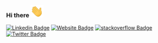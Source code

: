 ### Hi there <img src="https://github.com/ABSphreak/ABSphreak/blob/master/gifs/Hi.gif" width="35px">
[![Linkedin Badge](https://img.shields.io/badge/-mostafazh-blue?style=flat&logo=Linkedin&logoColor=white&link=https://www.linkedin.com/in/mostafazh/)](https://www.linkedin.com/in/mostafazh/)
[![Website Badge](https://img.shields.io/badge/-blog.mostafazh.me-47CCCC?style=flat&logo=Google-Chrome&logoColor=white&link=https://blog.mostafazh.me)](https://blog.mostafazh.me)
[![stackoverflow Badge](https://img.shields.io/badge/-mostafazh-orange?style=flat&logo=stackoverflow&logoColor=black&link=https://stackoverflow.com/users/1772245/mostafazh)](https://stackoverflow.com/users/1772245/mostafazh)
[![Twitter Badge](https://img.shields.io/badge/-@mostafazaher-1ca0f1?style=flat&labelColor=1ca0f1&logo=twitter&logoColor=white&link=https://twitter.com/mostafazaher)](https://twitter.com/_jesslim)
<!--[![Medium Badge](https://img.shields.io/badge/-@__jessicalim-000000?style=flat&labelColor=000000&logo=Medium&link=https://medium.com/@_jessicalim)](https://medium.com/@_jessicalim)
[![Instagram Badge](https://img.shields.io/badge/-@jlim__slam-purple?style=flat&logo=instagram&logoColor=white&link=https://instagram.com/jlim_slam/)](https://instagram.com/jlim_slam)
[![Gmail Badge](https://img.shields.io/badge/-jessicalim813-c14438?style=flat&logo=Gmail&logoColor=white&link=mailto:jessicalim813@gmail.com)](mailto:jessicalim813@gmail.com)

-->

<!--
**mostafazh/mostafazh** is a ✨ _special_ ✨ repository because its `README.md` (this file) appears on your GitHub profile.

Here are some ideas to get you started:

- 🔭 I’m currently working on ...
- 🌱 I’m currently learning ...
- 👯 I’m looking to collaborate on ...
- 🤔 I’m looking for help with ...
- 💬 Ask me about ...
- 📫 How to reach me: ...
- 😄 Pronouns: ...
- ⚡ Fun fact: ...
-->
